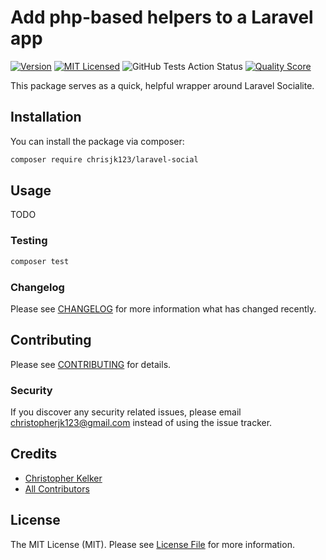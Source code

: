 # Add php-based helpers to a Laravel app

[![Version](https://img.shields.io/packagist/v/chrisjk123/laravel-social.svg?include_prereleases&style=flat&label=packagist)](https://packagist.org/packages/chrisjk123/laravel-social)
[![MIT Licensed](https://img.shields.io/badge/license-MIT-brightgreen.svg?style=flat)](LICENSE.md)
![GitHub Tests Action Status](https://img.shields.io/github/workflow/status/chrisjk123/laravel-social/run-tests?style=flat&label=tests)
[![Quality Score](https://img.shields.io/scrutinizer/g/chrisjk123/laravel-social.svg?style=flat)](https://scrutinizer-ci.com/g/chrisjk123/laravel-social)

This package serves as a quick, helpful wrapper around Laravel Socialite.

## Installation

You can install the package via composer:

```bash
composer require chrisjk123/laravel-social
```

## Usage

TODO

### Testing

``` bash
composer test
```

### Changelog

Please see [CHANGELOG](CHANGELOG.md) for more information what has changed recently.

## Contributing

Please see [CONTRIBUTING](CONTRIBUTING.md) for details.

### Security

If you discover any security related issues, please email christopherjk123@gmail.com instead of using the issue tracker.

## Credits

- [Christopher Kelker](https://github.com/chrisjk123)
- [All Contributors](../../contributors)

## License

The MIT License (MIT). Please see [License File](LICENSE.md) for more information.
